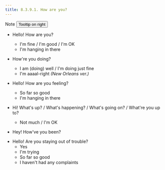 ```yaml
---
title: 8.3.9.1. How are you?
---
```


<span class="label label-info" data-toggle="tooltip" title="Hey">Note</span>
<button type="button" class="btn btn-default" data-toggle="tooltip" data-placement="right" title="Tooltip on right">Tooltip on right</button>

- Hello! How are you?
  - I'm fine / I'm good / I'm OK
  - I'm hanging in there
  
- How're you doing?
  - I am (doing) well / I'm doing just fine 
  - I'm aaaal-right _(New Orleans ver.)_

<!-- Эта фраза обычно употребляется тогда, когда Вы знаете, что человек себя не очень хорошо чувствовал -->  
- Hello! How are you feeling?
  - So far so good
  - I'm hanging in there 
  
- Hi! What's up? / What's happening? / What's going on? / What're you up to?
  - Not much / I'm OK
  
- Hey! How've you been?

<!-- Эта фраза повергает всех в шок. Причем тут trouble? На самом деле, это всего лишь шуточное приветствие для близких друзей и детей -->
- Hello! Are you staying out of trouble?
  - Yes
  - I'm trying
  - So far so good
  - I haven't had any complaints
